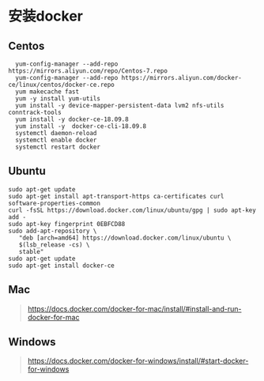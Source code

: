 # 安装docker

## Centos

~~~shell
  yum-config-manager --add-repo https://mirrors.aliyun.com/repo/Centos-7.repo
  yum-config-manager --add-repo https://mirrors.aliyun.com/docker-ce/linux/centos/docker-ce.repo
  yum makecache fast
  yum -y install yum-utils
  yum install -y device-mapper-persistent-data lvm2 nfs-utils  conntrack-tools
  yum install -y docker-ce-18.09.8
  yum install -y  docker-ce-cli-18.09.8
  systemctl daemon-reload
  systemctl enable docker
  systemctl restart docker
~~~

## Ubuntu

~~~shell
sudo apt-get update
sudo apt-get install apt-transport-https ca-certificates curl software-properties-common
curl -fsSL https://download.docker.com/linux/ubuntu/gpg | sudo apt-key add -
sudo apt-key fingerprint 0EBFCD88
sudo add-apt-repository \
   "deb [arch=amd64] https://download.docker.com/linux/ubuntu \
   $(lsb_release -cs) \
   stable"
sudo apt-get update   
sudo apt-get install docker-ce
~~~

## Mac

> https://docs.docker.com/docker-for-mac/install/#install-and-run-docker-for-mac

## Windows

> https://docs.docker.com/docker-for-windows/install/#start-docker-for-windows